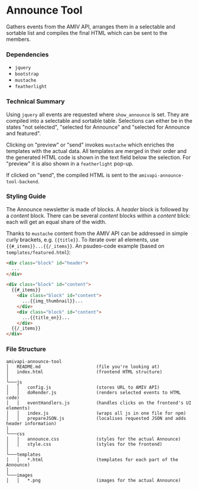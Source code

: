 # Announce Tool
Gathers events from the AMIV API, arranges them in a selectable and sortable list and compiles the final HTML which can be sent to the members.

### Dependencies
* `jquery`
* `bootstrap`
* `mustache`
* `featherlight`

### Technical Summary
Using `jquery` all events are requested where `show_announce` is set. They are compiled into a selectable and sortable table. Selections can either be in the states "not selected", "selected for Announce" and "selected for Announce and featured".

Clicking on "preview" or "send" invokes `mustache` which enriches the templates with the actual data.  All templates are merged in their order and the generated HTML code is shown in the text field below the selection. For "preview" it is also shown in a `featherlight` pop-up.

If clicked on "send", the compiled HTML is sent to the `amivapi-announce-tool-backend`.

### Styling Guide
The Announce newsletter is made of blocks. A *header* block is followed by a *content* block. There can be several *content* blocks within a *content* blick: each will get an equal share of the width.

Thanks to `mustache` content from the AMIV API can be addressed in simple curly brackets, e.g. `{{title}}`. To iterate over all elements, use `{{#_items}}...{{/_items}}`.
An psudeo-code example (based on `templates/featured.html`):
```html
<div class="block" id="header">
  ...
</div>

<div class="block" id="content">
  {{#_items}}
    <div class="block" id="content">
      ...{{img_thumbnail}}...
    </div>
    <div class="block" id="content">
      ...{{title_en}}...
    </div>
  {{/_items}}
</div>
```

### File Structure
```
amivapi-announce-tool
│   README.md                     (file you're looking at)
│   index.html                    (frontend HTML structure)
│
└───js
│   │   config.js                 (stores URL to AMIV API)
│   │   doRender.js               (renders selected events to HTML code)
│   │   eventHandlers.js          (handles clicks on the frontend's UI elements)
│   │   index.js                  (wraps all js in one file for npm)
│   │   prepareJSON.js            (localises requested JSON and adds header information)
│   
└───css
│   │   announce.css              (styles for the actual Announce)
│   │   style.css                 (styles for the frontend)
│   
└───templates
│   │   *.html                    (templates for each part of the Announce)
│   
└───images
│   │   *.png                     (images for the actual Announce)
```